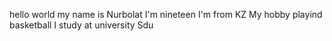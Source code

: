hello world my name is Nurbolat
I'm nineteen
I'm from KZ
My hobby playind basketball
I study at university Sdu
